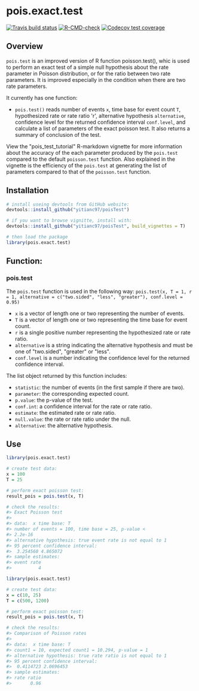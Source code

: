 # pois.exact.test
<!-- badges: start -->
  
[![Travis build status](https://travis-ci.com/yitianc97/poisTest.svg?branch=main)](https://travis-ci.com/yitianc97/poisTest)
[![R-CMD-check](https://github.com/yitianc97/poisTest/workflows/R-CMD-check/badge.svg)](https://github.com/yitianc97/poisTest/actions)
[![Codecov test coverage](https://codecov.io/gh/yitianc97/poisTest/branch/main/graph/badge.svg)](https://app.codecov.io/gh/yitianc97/poisTest?branch=main)
<!-- badges: end -->

## Overview

`pois.test` is an improved version of R function poisson.test(), whic is used to perform an exact test of a simple null hypothesis about the rate parameter in Poisson distribution, or for the ratio between two rate parameters. It is improved especially in the condition when there are two rate parameters. 

It currently has one function:
- `pois.test()` reads number of events `x`, time base for event count `T`, hypothesized rate or rate ratio 'r', alternative hypothesis `alternative`, confidence level for the returned confidence interval `conf.level`, and calculate a list of parameters of the exact poisson test. It also returns a summary of conclusion of the test.

View the "pois_test_tutorial" R-markdown vignette for more information about the accuracy of the each parameter produced by the `pois.test` compared to the default `poisson.test` function. Also explained in the vignette is the efficiency of the `pois.test` at generating the list of parameters compared to that of the `poisson.test` function.

## Installation
```r
# install useing devtools from GitHub website:
devtools::install_github("yitianc97/poisTest")

# if you want to browse vignitte, install with:
devtools::install_github("yitianc97/poisTest", build_vignettes = T)

# then load the package
library(pois.exact.test)
```
## Function:

### pois.test
The `pois.test` function is used in the following way: `pois.test(x, T = 1, r = 1, alternative = c("two.sided", "less", "greater"), conf.level = 0.95)`
  - `x` is a vector of length one or two representing the number of events.
  - `T` is a vector of length one or two representing the time base for event count.
  - `r` is a single positive number representing the hypothesized rate or rate ratio.
  - `alternative` is a string indicating the alternative hypothesis and must be one of "two.sided", "greater" or "less".
  - `conf.level` is a number indicating the confidence level for the returned confidence interval.

The list object returned by this function includes:
  - `statistic`: the number of events (in the first sample if there are two).
  - `parameter`: the corresponding expected count.
  - `p.value`: the p-value of the test.
  - `conf.int`: a confidence interval for the rate or rate ratio.
  - `estimate`: the estimated rate or rate ratio.
  - `null.value`: the rate or rate ratio under the null.
  - `alternative`: the alternative hypothesis.

## Use
```r
library(pois.exact.test)

# create test data:
x = 100
T = 25

# perform exact poisson test:
result_pois = pois.test(x, T)

# check the results:
#> Exact Poisson test
#> 
#> data:  x time base: T
#> number of events = 100, time base = 25, p-value <
#> 2.2e-16
#> alternative hypothesis: true event rate is not equal to 1
#> 95 percent confidence interval:
#>  3.254560 4.865072
#> sample estimates:
#> event rate 
#>          4
```
```r
library(pois.exact.test)

# create test data:
x = c(10, 25)
T = c(500, 1200)

# perform exact poisson test:
result_pois = pois.test(x, T)

# check the results:
#> Comparison of Poisson rates
#> 
#> data:  x time base: T
#> count1 = 10, expected count1 = 10.294, p-value = 1
#> alternative hypothesis: true rate ratio is not equal to 1
#> 95 percent confidence interval:
#>  0.4114723 2.0696453
#> sample estimates:
#> rate ratio 
#>       0.96 
```

